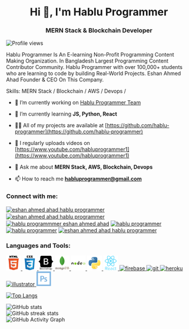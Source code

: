 <h1 align="center">Hi 👋, I'm Hablu Programmer</h1>
<h3 align="center">MERN Stack & Blockchain Developer</h3>

![Profile views](https://gpvc.arturio.dev/hablu-programmer) 

Hablu Programmer Is An E-learning Non-Profit Programming Content Making Organization. In Bangladesh Largest Programming Content Contributor Community. Hablu Programmer with over 100,000+ students who are learning to code by building Real-World Projects. Eshan Ahmed Ahad Founder & CEO On This Company. 

Skills: MERN Stack / Blockchain / AWS / Devops / 
 

- 🔭 I’m currently working on [Hablu Programmer Team](https://hablu-programmer.com/)

- 🌱 I’m currently learning **JS, Python, React**

- 👨‍💻 All of my projects are available at [https://github.com/hablu-programmer](https://github.com/hablu-programmer)

- 📝 I regularly uploads videos on [https://www.youtube.com/habluprogrammer1](https://www.youtube.com/habluprogrammer1)

- 💬 Ask me about **MERN Stack, AWS, Blockchain, Devops**

- 📫 How to reach me **habluprogrammer@gmail.com**

<h3 align="left">Connect with me:</h3>
<p align="left">
<a href="https://www.facebook.com/HabluProgrammers" target="blank"><img align="center" src="https://raw.githubusercontent.com/rahuldkjain/github-profile-readme-generator/master/src/images/icons/Social/facebook.svg" alt="eshan ahmed ahad hablu programmer" height="30" width="40" /></a>
<a href="https://twitter.com/hablu-programmer" target="blank"><img align="center" src="https://raw.githubusercontent.com/rahuldkjain/github-profile-readme-generator/master/src/images/icons/Social/twitter.svg" alt="eshan ahmed ahad hablu programmer" height="30" width="40" /></a>
<a href="https://www.linkedin.com/company/hablu-programmers" target="blank"><img align="center" src="https://raw.githubusercontent.com/rahuldkjain/github-profile-readme-generator/master/src/images/icons/Social/linked-in-alt.svg" alt="hablu programmmer eshan ahmed ahad" height="30" width="40" /></a>
<a href="https://codepen.io/hablu-programmer" target="blank"><img align="center" src="https://raw.githubusercontent.com/rahuldkjain/github-profile-readme-generator/master/src/images/icons/Social/codepen.svg" alt="hablu programmer" height="30" width="40" /></a>
<a href="https://www.youtube.com/c/HabluProgrammer1" target="blank"><img align="center" src="https://raw.githubusercontent.com/rahuldkjain/github-profile-readme-generator/master/src/images/icons/Social/youtube.svg" alt="hablu programmer" height="30" width="40" /></a>
<a href="https://instagram.com/hablu-programmer" target="blank"><img align="center" src="https://raw.githubusercontent.com/rahuldkjain/github-profile-readme-generator/master/src/images/icons/Social/instagram.svg" alt="eshan ahmed ahad hablu programmer" height="30" width="40" /></a>
</p>

<h3 align="left">Languages and Tools:</h3>
<p align="left"> 
<a href="https://www.w3.org/html/" target="_blank"> <img src="https://raw.githubusercontent.com/devicons/devicon/master/icons/html5/html5-original-wordmark.svg" alt="html5" width="40" height="40"/> </a> 
<a href="https://www.w3schools.com/css/" target="_blank"> <img src="https://raw.githubusercontent.com/devicons/devicon/master/icons/css3/css3-original-wordmark.svg" alt="css3" width="40" height="40"/> </a>
<a href="https://getbootstrap.com" target="_blank"> <img src="https://raw.githubusercontent.com/devicons/devicon/master/icons/bootstrap/bootstrap-plain-wordmark.svg" alt="bootstrap" width="40" height="40"/> </a> 
<a href="https://www.mongodb.com/" target="_blank"> <img src="https://raw.githubusercontent.com/devicons/devicon/master/icons/mongodb/mongodb-original-wordmark.svg" alt="mongodb" width="40" height="40"/> </a> 
<a href="https://nodejs.org" target="_blank"> <img src="https://raw.githubusercontent.com/devicons/devicon/master/icons/nodejs/nodejs-original-wordmark.svg" alt="nodejs" width="40" height="40"/> </a>
<a href="https://www.python.org" target="_blank"> <img src="https://raw.githubusercontent.com/devicons/devicon/master/icons/python/python-original.svg" alt="python" width="40" height="40"/> </a> 
<a href="https://reactjs.org/" target="_blank"> <img src="https://raw.githubusercontent.com/devicons/devicon/master/icons/react/react-original-wordmark.svg" alt="react" width="40" height="40"/> </a> 
<a href="https://firebase.google.com/" target="_blank"> <img src="https://www.vectorlogo.zone/logos/firebase/firebase-icon.svg" alt="firebase" width="40" height="40"/> </a> 
<a href="https://git-scm.com/" target="_blank"> <img src="https://www.vectorlogo.zone/logos/git-scm/git-scm-icon.svg" alt="git" width="40" height="40"/> </a> 
<a href="https://heroku.com" target="_blank"> <img src="https://www.vectorlogo.zone/logos/heroku/heroku-icon.svg" alt="heroku" width="40" height="40"/> </a> 
<a href="https://www.adobe.com/in/products/illustrator.html" target="_blank"> <img src="https://www.vectorlogo.zone/logos/adobe_illustrator/adobe_illustrator-icon.svg" alt="illustrator" width="40" height="40"/> </a> 
<a href="https://www.photoshop.com/en" target="_blank"> <img src="https://raw.githubusercontent.com/devicons/devicon/master/icons/photoshop/photoshop-line.svg" alt="photoshop" width="40" height="40"/> </a> 
</p>

[![Top Langs](https://github-readme-stats.vercel.app/api/top-langs/?username=hablu-programmer)](https://github.com/anuraghazra/github-readme-stats)

![GitHub stats](https://github-readme-stats.vercel.app/api?username=hablu-programmer&show_icons=true)  
![GitHub streak stats](https://github-readme-streak-stats.herokuapp.com/?user=hablu-programmer)  
![GitHub Activity Graph](https://activity-graph.herokuapp.com/graph?username=hablu-programmer)  
